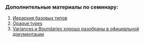 ### Дополнительные материалы по семинару:

1. [Иерархия базовых типов](https://docs.scala-lang.org/scala3/book/first-look-at-types.html)
2. [Opaque types](https://xebia.com/blog/crafting-concise-constructors-opaque-types-scala-3/)
3. [Variances и Boundaries хорошо разобраны в официальной документации](https://docs.scala-lang.org/tour/variances.html)